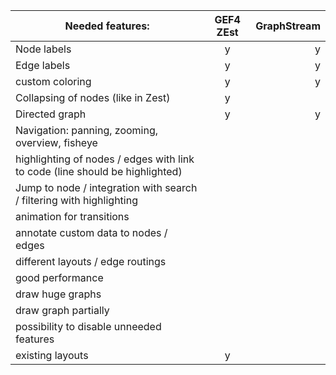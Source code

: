 |Needed features:                                                               | GEF4 ZEst      | GraphStream|
| ------------------------------------------------------------------------------|:-------------: | -----:|
|Node labels                                                                          | y               | y
|Edge labels                                                                          | y                | y
|custom coloring                                                                      | y                | y
|Collapsing of nodes (like in Zest)                                                   | y                |
|Directed graph                                                                       | y                | y
|Navigation: panning, zooming, overview, fisheye                                      |                 |
|highlighting of nodes / edges with link to code (line should be highlighted)         |                 |
|Jump to node / integration with search / filtering with highlighting                 |                 |
|animation for transitions                                                            |                 |
|annotate custom data to nodes / edges                                                |                 |
|different layouts / edge routings                                                    |                 |
|good performance                                                                     |                 |
|draw huge graphs                                                                     |                 |
|draw graph partially                                                                 |                 |
|possibility to disable unneeded features                                             |                 |
|existing layouts                                                                     | y                |